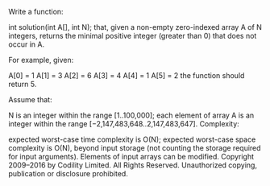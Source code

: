 Write a function:

int solution(int A[], int N);
that, given a non-empty zero-indexed array A of N integers, returns the minimal positive integer (greater than 0) that does not occur in A.

For example, given:

  A[0] = 1
  A[1] = 3
  A[2] = 6
  A[3] = 4
  A[4] = 1
  A[5] = 2
the function should return 5.

Assume that:

N is an integer within the range [1..100,000];
each element of array A is an integer within the range [−2,147,483,648..2,147,483,647].
Complexity:

expected worst-case time complexity is O(N);
expected worst-case space complexity is O(N), beyond input storage (not counting the storage required for input arguments).
Elements of input arrays can be modified.
Copyright 2009–2016 by Codility Limited. All Rights Reserved. Unauthorized copying, publication or disclosure prohibited.

